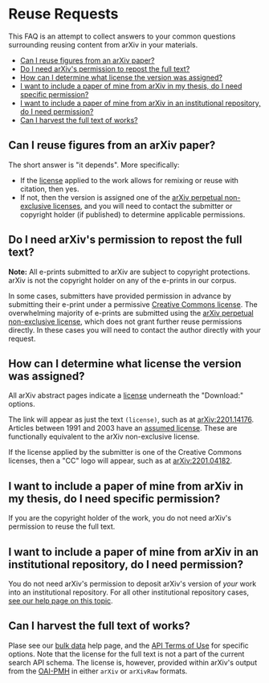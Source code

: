 Reuse Requests
==============

This FAQ is an attempt to collect answers to your common questions surrounding reusing content from arXiv in your materials. 

- [Can I reuse figures from an arXiv paper?](#figures) 
- [Do I need arXiv's permission to repost the full text?](#full_text)
- [How can I determine what license the version was assigned?](#what_license)
- [I want to include a paper of mine from arXiv in my thesis, do I need specific permission?](#thesis)
- [I want to include a paper of mine from arXiv in an institutional repository, do I need permission?](#ir)
- [Can I harvest the full text of works?](#bulk_data)

<span name="figures"></span>
## Can I reuse figures from an arXiv paper?

The short answer is "it depends". More specifically: 
  - If the [license](/help/license) applied to the work allows for remixing or reuse with citation, then yes. 
  - If not, then the version is assigned one of the [arXiv perpetual non-exclusive licenses](https://arxiv.org/licenses/nonexclusive-distrib/1.0/), and you will need to contact the submitter or copyright holder (if published) to determine applicable permissions. 

<span name="full_text"></span>
## Do I need arXiv's permission to repost the full text?

**Note:** All e-prints submitted to arXiv are subject to copyright protections. arXiv is not the copyright holder on any of the e-prints in our corpus. 

In some cases, submitters have provided permission in advance by submitting their e-print under a permissive [Creative Commons license](/help/license#licenses-available). The overwhelming majority of e-prints are submitted using the [arXiv perpetual non-exclusive license](https://arxiv.org/licenses/nonexclusive-distrib/1.0/), which does not grant further reuse permissions directly. In these cases you will need to contact the author directly with your request.

<span name="what_license"></span>
## How can I determine what license the version was assigned?

All arXiv abstract pages indicate a [license](/help/license) underneath the "Download:" options. 

The link will appear as just the text `(license)`, such as at [arXiv:2201.14176](https://arxiv.org/abs/2103.14176v2). Articles between 1991 and 2003 have an [assumed license](https://arxiv.org/licenses/assumed-1991-2003/license.html). These are functionally equivalent to the arXiv non-exclusive license.  

If the license applied by the submitter is one of the Creative Commons licenses, then a "CC" logo will appear, such as at [arXiv:2201.04182](https://arxiv.org/abs/2201.04182v1). 

<span name="thesis"></span>
## I want to include a paper of mine from arXiv in my thesis, do I need specific permission?

If you are the copyright holder of the work, you do not need arXiv's permission to reuse the full text. 

<span name="ir"></span>
## I want to include a paper of mine from arXiv in an institutional repository, do I need permission?

You do not need arXiv's permission to deposit arXiv's version of *your* work into an institutional repository. For all other institutional repository cases, [see our help page on this topic](/help/ir). 

<span name="bulk_data"></span>
## Can I harvest the full text of works? 

Plase see our [bulk data](/help/bulk_data) help page, and the [API Terms of Use](/help/api/tou) for specific options. Note that the license for the full text is not a part of the current search API schema. The license is, however, provided within arXiv's output from the [OAI-PMH](/help/oa) in either `arXiv` or `arXivRaw` formats. 